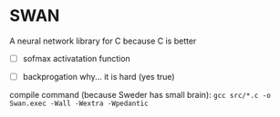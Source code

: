 # SWAN

A neural network library for C because C is better


- [ ] sofmax activatation function
- [ ] backprogation why... it is hard (yes true)


compile command (because Sweder has small brain): `gcc src/*.c -o Swan.exec -Wall -Wextra -Wpedantic`
